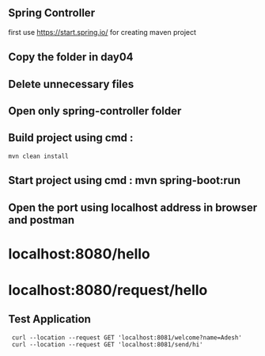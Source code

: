 ## Spring Controller
first use https://start.spring.io/ for creating maven project


## Copy the folder in day04
## Delete unnecessary files 
## Open only spring-controller folder 
## Build project using cmd : 
``````
mvn clean install
``````
## Start project using cmd : mvn spring-boot:run

## Open the port using localhost address in browser and postman
   # localhost:8080/hello 
   # localhost:8080/request/hello

## Test Application

     curl --location --request GET 'localhost:8081/welcome?name=Adesh'
     curl --location --request GET 'localhost:8081/send/hi'
